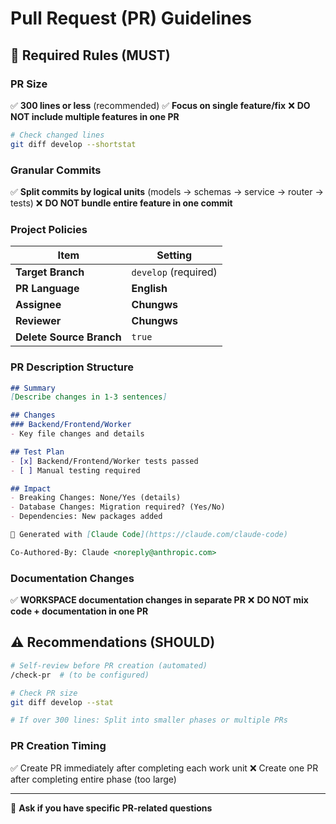 # Pull Request (PR) Guidelines

## 🔴 Required Rules (MUST)

### PR Size
✅ **300 lines or less** (recommended)
✅ **Focus on single feature/fix**
❌ **DO NOT include multiple features in one PR**

```bash
# Check changed lines
git diff develop --shortstat
```

### Granular Commits
✅ **Split commits by logical units** (models → schemas → service → router → tests)
❌ **DO NOT bundle entire feature in one commit**

### Project Policies

| Item | Setting |
|------|---------|
| **Target Branch** | `develop` (required) |
| **PR Language** | **English** |
| **Assignee** | **Chungws** |
| **Reviewer** | **Chungws** |
| **Delete Source Branch** | `true` |

### PR Description Structure

```markdown
## Summary
[Describe changes in 1-3 sentences]

## Changes
### Backend/Frontend/Worker
- Key file changes and details

## Test Plan
- [x] Backend/Frontend/Worker tests passed
- [ ] Manual testing required

## Impact
- Breaking Changes: None/Yes (details)
- Database Changes: Migration required? (Yes/No)
- Dependencies: New packages added

🤖 Generated with [Claude Code](https://claude.com/claude-code)

Co-Authored-By: Claude <noreply@anthropic.com>
```

### Documentation Changes
✅ **WORKSPACE documentation changes in separate PR**
❌ **DO NOT mix code + documentation in one PR**

## ⚠️ Recommendations (SHOULD)

```bash
# Self-review before PR creation (automated)
/check-pr  # (to be configured)

# Check PR size
git diff develop --stat

# If over 300 lines: Split into smaller phases or multiple PRs
```

### PR Creation Timing
✅ Create PR immediately after completing each work unit
❌ Create one PR after completing entire phase (too large)

---

💬 **Ask if you have specific PR-related questions**
